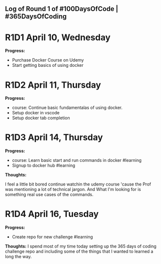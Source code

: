 ## Log of Round 1 of #100DaysOfCode | #365DaysOfCoding

# R1D1  April 10, Wednesday


**Progress:**
* Purchase Docker Course on Udemy
* Start getting basics of using docker

# R1D2  April 11, Thursday

**Progress:**
* course: Continue basic fundamentalas of using docker. 
* Setup docker in vscode
* Setup docker tab completion

# R1D3  April 14, Thursday
**Progress:**

* course: Learn basic start and run commands in docker #learning
* Signup to docker hub #learning

**Thoughts:**

I feel a little bit bored continue watchin the udemy course 'cause the Prof was mentioning a lot of technical jargon. And What I'm looking for is something real use cases of the commands.

# R1D4  April 16, Tuesday
**Progress:**

* Create repo for new challenge #learning

**Thoughts:**
I spend most of my time today setting up the 365 days of coding challenge repo and including some of the things that I wanted to learned a long the way.





